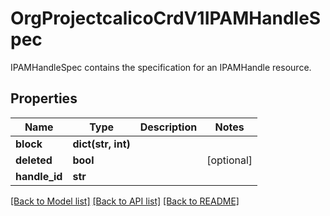 # OrgProjectcalicoCrdV1IPAMHandleSpec

IPAMHandleSpec contains the specification for an IPAMHandle resource.
## Properties
Name | Type | Description | Notes
------------ | ------------- | ------------- | -------------
**block** | **dict(str, int)** |  | 
**deleted** | **bool** |  | [optional] 
**handle_id** | **str** |  | 

[[Back to Model list]](../README.md#documentation-for-models) [[Back to API list]](../README.md#documentation-for-api-endpoints) [[Back to README]](../README.md)


